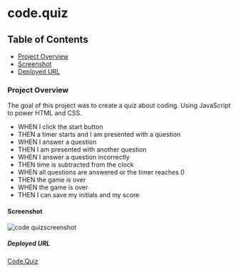 # code.quiz



## Table of Contents
* [Project Overview](#Project-overview)
* [Screenshot](#Screenshot)
* [Deployed URL](#Deployed-url)


### Project Overview

The goal of this project was to create a quiz about coding.  Using JavaScript to power HTML and CSS.

* WHEN I click the start button
* THEN a timer starts and I am presented with a question
* WHEN I answer a question
* THEN I am presented with another question
* WHEN I answer a question incorrectly
* THEN time is subtracted from the clock
* WHEN all questions are answered or the timer reaches 0
* THEN the game is over
* WHEN the game is over
* THEN I can save my initials and my score


#### Screenshot


![code quizscreenshot](https://user-images.githubusercontent.com/78969397/119243064-285a6c80-bb29-11eb-8777-02fe90062a55.png)

##### Deployed URL

[Code.Quiz](https://chainrxn12.github.io/code.quiz/ "Code.Quiz-home")

